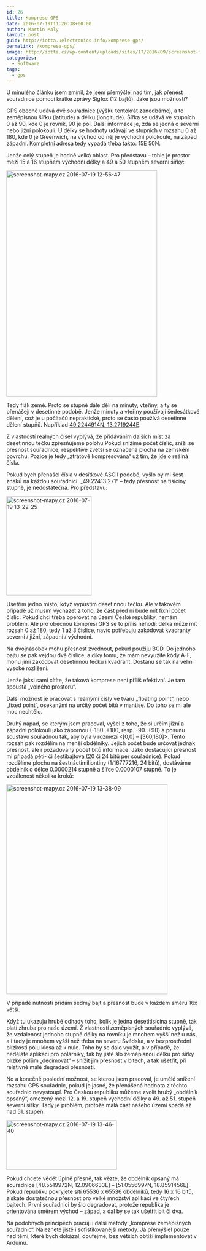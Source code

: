 ```yaml
---
id: 26
title: Komprese GPS
date: 2016-07-19T11:20:38+00:00
author: Martin Maly
layout: post
guid: http://iotta.uelectronics.info/komprese-gps/
permalink: /komprese-gps/
image: http://iotta.cz/wp-content/uploads/sites/17/2016/09/screenshot-mapy.cz-2016-07-19-12-56-47.png
categories:
  - Software
tags:
  - gps
---
```

U [minulého článku](http://iotta.cz/hratky-se-sigfoxem/) jsem zmínil, že jsem přemýšlel nad tím, jak přenést souřadnice pomocí krátké zprávy Sigfox (12 bajtů). Jaké jsou možnosti?

GPS obecně udává dvě souřadnice (výšku tentokrát zanedbáme), a to zeměpisnou šířku (latitude) a délku (longitude). Šířka se udává ve stupních 0 až 90, kde 0 je rovník, 90 je pól. Další informace je, zda se jedná o severní nebo jižní polokouli. U délky se hodnoty udávají ve stupních v rozsahu 0 až 180, kde 0 je Greenwich, na východ od něj je východní polokoule, na západ západní. Kompletní adresa tedy vypadá třeba takto: 15E 50N.

Jenže celý stupeň je hodně velká oblast. Pro představu &#8211; tohle je prostor mezi 15 a 16 stupňem východní délky a 49 a 50 stupněm severní šířky:

<img loading="lazy" class="aligncenter size-full wp-image-839" src="http://iotta.cz/wp-content/uploads/sites/6/2016/07/screenshot-mapy.cz-2016-07-19-12-56-47.png" alt="screenshot-mapy.cz 2016-07-19 12-56-47" width="393" height="588" /> 

Tedy flák země. Proto se stupně dále dělí na minuty, vteřiny, a ty se přenášejí v desetinné podobě. Jenže minuty a vteřiny používají šedesátkové dělení, což je u počítačů nepraktické, proto se často používá desetinné dělení stupňů. Například [49.2244914N, 13.2719244E](https://mapy.cz/zakladni?x=13.2719244&y=49.2240848&z=16&source=area&id=14410).

Z vlastností reálných čísel vyplývá, že přidáváním dalších míst za desetinnou tečku zpřesňujeme polohu.Pokud snížíme počet číslic, sníží se přesnost souřadnice, respektive zvětší se označená plocha na zemském povrchu. Pozice je tedy &#8222;ztrátově kompresována&#8220; už tím, že jde o reálná čísla.

Pokud bych přenášel čísla v desítkové ASCII podobě, vyšlo by mi šest znaků na každou souřadnici. &#8222;49.22413.271&#8220; &#8211; tedy přesnost na tisíciny stupně, je nedostatečná. Pro představu:

<img loading="lazy" class="aligncenter size-full wp-image-840" src="http://iotta.cz/wp-content/uploads/sites/6/2016/07/screenshot-mapy.cz-2016-07-19-13-22-25.png" alt="screenshot-mapy.cz 2016-07-19 13-22-25" width="222" height="258" /> 

Ušetřím jedno místo, když vypustím desetinnou tečku. Ale v takovém případě už musím vycházet z toho, že část před ní bude mít fixní počet číslic. Pokud chci třeba operovat na území České republiky, nemám problém. Ale pro obecnou kompresi GPS se to příliš nehodí: délka může mít rozsah 0 až 180, tedy 1 až 3 číslice, navíc potřebuju zakódovat kvadranty severní / jižní, západní / východní.

Na dvojnásobek mohu přesnost zvednout, pokud použiju BCD. Do jednoho bajtu se pak vejdou dvě číslice, a díky tomu, že mám nevyužité kódy A-F, mohu jimi zakódovat desetinnou tečku i kvadrant. Dostanu se tak na velmi vysoké rozlišení.

Jenže jaksi sami cítíte, že taková komprese není příliš efektivní. Je tam spousta &#8222;volného prostoru&#8220;.

Další možnost je pracovat s reálnými čísly ve tvaru &#8222;floating point&#8220;, nebo &#8222;fixed point&#8220;, osekanými na určitý počet bitů v mantise. Do toho se mi ale moc nechtělo.

Druhý nápad, se kterým jsem pracoval, vyšel z toho, že si určím jižní a západní polokouli jako zápornou (-180..+180, resp. -90..+90) a posunu soustavu souřadnou tak, aby byla v rozmezí <[0,0] &#8211; [360,180]>. Tento rozsah pak rozdělím na menší obdélníky. Jejich počet bude určovat jednak přesnost, ale i požadovaný počet bitů informace. Jako dostačující přesnost mi připadá pěti- či šestibajtová (20 či 24 bitů per souřadnice). Pokud rozdělíme plochu na šestnáctimiliontiny (1/16777216, 24 bitů), dostáváme obdélník o délce 0.0000214 stupně a šířce 0.0000107 stupně. To je vzdálenost několika kroků:

<img loading="lazy" class="aligncenter size-full wp-image-841" src="http://iotta.cz/wp-content/uploads/sites/6/2016/07/screenshot-mapy.cz-2016-07-19-13-38-09.png" alt="screenshot-mapy.cz 2016-07-19 13-38-09" width="420" height="546" /> 

V případě nutnosti přidám sedmý bajt a přesnost bude v každém směru 16x větší.

Když tu ukazuju hrubé odhady toho, kolik je jedna desetitisícina stupně, tak platí zhruba pro naše území. Z vlastností zeměpisných souřadnic vyplývá, že vzdálenost jednoho stupně délky na rovníku je mnohem vyšší než u nás, a i tady je mnohem vyšší než třeba na severu Švédska, a v bezprostřední blízkosti pólu klesá až k nule. Toho by se dalo využít, a v případě, že neděláte aplikaci pro polárníky, tak by jistě šlo zeměpisnou délku pro šířky blízké pólům &#8222;decimovat&#8220; &#8211; snížit jim přesnost v bitech, a tak ušetřit, při relativně malé degradaci přesnosti.

No a konečně poslední možnost, se kterou jsem pracoval, je umělé snížení rozsahu GPS souřadnic, pokud je jasné, že přenášená hodnota z těchto souřadnic nevystoupí. Pro Českou republiku můžeme zvolit hrubý &#8222;obdélník opsaný&#8220;, omezený mezi 12. a 19. stupeň východní délky a 49. až 51. stupeň severní šířky. Tady je problém, protože malá část našeho území spadá až nad 51. stupeň:

<img loading="lazy" class="aligncenter size-full wp-image-843" src="http://iotta.cz/wp-content/uploads/sites/6/2016/07/screenshot-mapy.cz-2016-07-19-13-46-40.png" alt="screenshot-mapy.cz 2016-07-19 13-46-40" width="288" height="129" /> 

Pokud chcete vědět úplně přesně, tak vězte, že obdélník opsaný má souřadnice [48.5519972N, 12.0906633E] &#8211; [51.0556997N, 18.8591456E]. Pokud republiku pokryjete sítí 65536 x 65536 obdélníků, tedy 16 x 16 bitů, získáte dostatečnou přesnost pro velké množství aplikací ve čtyřech bajtech. První souřadnici by šlo degradovat, protože republika je orientována směrem východ &#8211; západ, a dal by se tak ušetřit bit či dva.

Na podobných principech pracují i další metody &#8222;komprese zeměpisných souřadnic&#8220;. Naleznete jistě i sofistikovanější metody. Já přemýšlel pouze nad těmi, které bych dokázal, doufejme, bez větších obtíží implementovat v Arduinu.